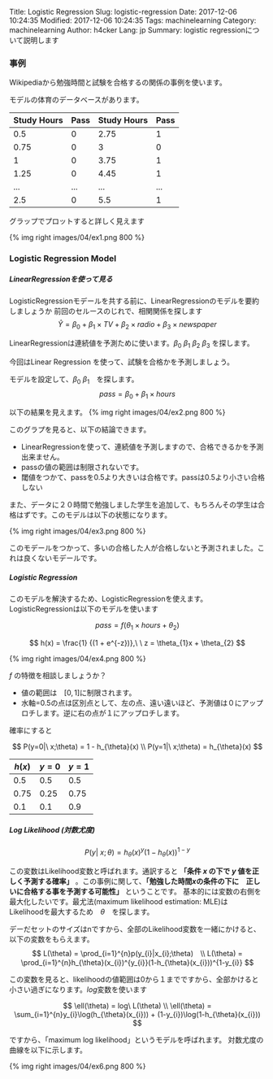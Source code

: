 Title: Logistic Regression
Slug: logistic-regression
Date: 2017-12-06 10:24:35
Modified: 2017-12-06 10:24:35
Tags: machinelearning
Category: machinelearning
Author: h4cker
Lang: jp
Summary: logistic regressionについて説明します

### 事例

Wikipediaから勉強時間と試験を合格するの関係の事例を使います。

モデルの体育のデータベースがあります。

| Study Hours   | Pass          | Study Hours  |Pass          |
| ------------- |---------------|--------------|--------------|
| 0.5           | 0             | 2.75         | 1            |
| 0.75          | 0             | 3            | 0            |
| 1             | 0             | 3.75         | 1            |
| 1.25          | 0             | 4.45         | 1            |
| ...           | ...           | ...          |...           |
| 2.5           | 0             | 5.5          | 1            |


グラップでプロットすると詳しく見えます

{% img right images/04/ex1.png 800 %}

### Logistic Regression Model

##### LinearRegressionを使って見る

LogisticRegressionモデールを共する前に、LinearRegressionのモデルを要約しましょうか
前回のセルースのじれで、相関関係を探します
$$
\hat{Y} = \beta_0 + \beta_1 \times TV + \beta_2 \times radio + \beta_3 \times newspaper
$$

LinearRegressionは連続値を予測ために使います。$\beta_0$ $\beta_1$ $\beta_2$ $\beta_3$ を探します。


今回はLinear Regression を使って、試験を合格かを予測しましょう。

モデルを設定して、$\beta_0$ $\beta_1$　を探します。
$$
pass = \beta_0 + \beta_1 \times hours
$$

以下の結果を見えます。
{% img right images/04/ex2.png 800 %}

このグラプを見ると、以下の結論できます。

- LinearRegressionを使って、連続値を予測しますので、合格できるかを予測出来ません。
- passの値の範囲は制限されないです。
- 閾値をつかて、passを0.5より大きいは合格です。passは0.5より小さい合格しない

また、データに２０時間で勉強しました学生を追加して、もちろんその学生は合格はずです。このモデルは以下の状態になります。

{% img right images/04/ex3.png 800 %}

このモデールをつかって、多いの合格した人が合格しないと予測されました。これは良くないモデールです。

##### Logistic Regression

このモデルを解決するため、LogisticRegressionを使えます。LogisticRegressionは以下のモデルを使います

$$
pass =　f( \theta_{1}   \times hours + \theta_{2} )
$$

$$
h(x) = \frac{1} {(1 + e^{-z})},\ \ z = \theta_{1}x + \theta_{2}
$$

{% img right images/04/ex4.png 800 %}

$f$ の特徴を相談しましょうか？

- 値の範囲は　$[0, 1]$に制限されます。
- 水軸=0.5の点は区別点として、左の点、遠い遠いほど、予測値は０にアップロチします。逆に右の点が１にアップロチします。


確率にすると

$$
P(y=0|\ x;\theta) = 1 - h_{\theta}(x) \\
P(y=1|\ x;\theta) = h_{\theta}(x)
$$

| $h(x)$        | $y=0$         | $y=1$        |
| ------------- |---------------|--------------|
| 0.5           | 0.5           | 0.5          |
| 0.75          | 0.25          | 0.75         |
| 0.1           | 0.1           | 0.9          |



##### Log Likelihood (対数尤度)

$$
P(y|\ x;\theta) = h_{\theta}(x)^{y}(1-h_{\theta}(x))^{1-y}
$$


この変数はLikelihood変数と呼ばれます。通訳すると **「条件 $x$ の下で $y$ 値を正しく予測する確率」** 。この事例に関して、**「勉強した時間$x$の条件の下に　正しいに合格する事を予測する可能性」** ということです。
基本的には変数の右側を最大化したいです。最尤法(maximum likelihood estimation: MLE)は　Likelihoodを最大するため　$\theta$　を探します。　


デーだセットのサイズはnですから、全部のLikelihood変数を一緒にかけると、以下の変数をもらえます。
$$
L(\theta) = \prod_{i=1}^{n}p(y_{i}|x_{i};\theta)　\\
L(\theta) = \prod_{i=1}^{n}h_{\theta}(x_{i})^{y_{i}}(1-h_{\theta}(x_{i}))^{1-y_{i}}
$$

この変数を見ると、likelihoodの値範囲は0から１までですから、全部かけると小さい過ぎになります。$log$変数を使います

$$
\ell(\theta) = log\ L(\theta) \\
\ell(\theta) = \sum_{i=1}^{n}y_{i}\log(h_{\theta}(x_{i})) + (1-y_{i})\log(1-h_{\theta}(x_{i}))
$$

ですから、「maximum log likelihood」というモデルを呼ばれます。
対数尤度の曲線を以下に示します。

{% img right images/04/ex6.png 800 %}
